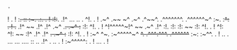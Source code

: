 
                                                                                                  .
!                                                                                                  .
!                   :~~.                  ::                               :~.  .:.                .
!                  :!:~~.                .!^      ...              ..       .   ^!.                .
!                 .~^ .~~     ~^    .~^ .^~~^. .^^^^^^^.        .^^^^^^~^  :~. :~~^:               .
!                .~~   .!^    ~~    .!^  .!^  .~^    .~~.      .~^    :~~  :!:  ^!.                .
!                ^!^^^^^~!^   ~~    .~^  .!^  :!.     :!:      :!:     ~~  :!:  ^!.                .
!               ^!:      ^!:  ~~    :!^  .!^  .!^     ~~.      .~^    :~~  :!:  ^!.                .
!              :~^        ^~. :~^^^^^~^   ~~^. .^^^:^^^.        .^^^^^^~~  :~:  :~^^.              .
!              ..          .    ...        ...   ....           :: .. .!^   .     ..               .
!                                                               :~^^^^^:                           .
!                                                                  ...                             .
!                                                                                                  

